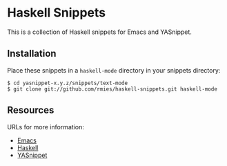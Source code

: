 Haskell Snippets
================

This is a collection of Haskell snippets for Emacs and YASnippet.

Installation
------------

Place these snippets in a `haskell-mode` directory in your snippets
directory:

    $ cd yasnippet-x.y.z/snippets/text-mode
    $ git clone git://github.com/rmies/haskell-snippets.git haskell-mode

Resources
---------

URLs for more information:

- [Emacs](http://www.gnu.org/software/emacs/)
- [Haskell](http://haskell.org/)
- [YASnippet](http://code.google.com/p/yasnippet/)


